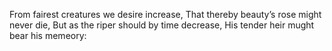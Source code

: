 From fairest creatures we desire increase,
That thereby beauty’s rose might never die,
But as the riper should by time decrease,
His tender heir mught bear his memeory:
